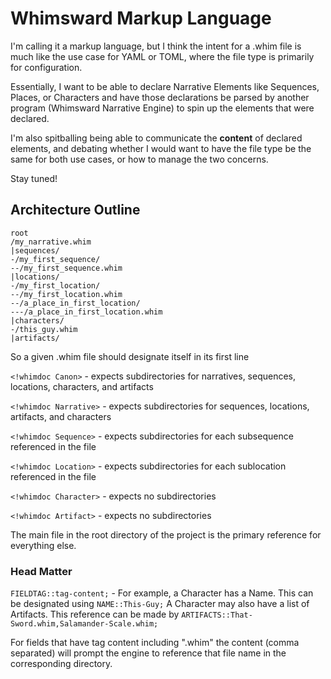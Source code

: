 # Whimsward Markup Language

I'm calling it a markup language, but I think the intent for a .whim file is much like the use case for YAML or TOML, where the file type is primarily for configuration.

Essentially, I want to be able to declare Narrative Elements like Sequences, Places, or Characters and have those declarations be parsed by another program (Whimsward Narrative Engine) to spin up the elements that were declared.


I'm also spitballing being able to communicate the **content** of declared elements, and debating whether I would want to have the file type be the same for both use cases, or how to manage the two concerns.

Stay tuned!

## Architecture Outline

```
root
/my_narrative.whim
|sequences/
-/my_first_sequence/
--/my_first_sequence.whim
|locations/
-/my_first_location/
--/my_first_location.whim
--/a_place_in_first_location/
---/a_place_in_first_location.whim
|characters/
-/this_guy.whim
|artifacts/
```

So a given .whim file should designate itself in its first line


`<!whimdoc Canon>` - expects subdirectories for narratives, sequences, locations, characters, and artifacts

`<!whimdoc Narrative>` - expects subdirectories for sequences, locations, artifacts, and characters

`<!whimdoc Sequence>` - expects subdirectories for each subsequence referenced in the file

`<!whimdoc Location>` - expects subdirectories for each sublocation referenced in the file

`<!whimdoc Character>` - expects no subdirectories

`<!whimdoc Artifact>` - expects no subdirectories

The main file in the root directory of the project is the primary reference for everything else.

### Head Matter

`FIELDTAG::tag-content;` - For example, a Character has a Name. This can be designated using `NAME::This-Guy;` A Character may also have a list of Artifacts. This reference can be made by `ARTIFACTS::That-Sword.whim,Salamander-Scale.whim;`

For fields that have tag content including ".whim" the content (comma separated) will prompt the engine to reference that file name in the corresponding directory.